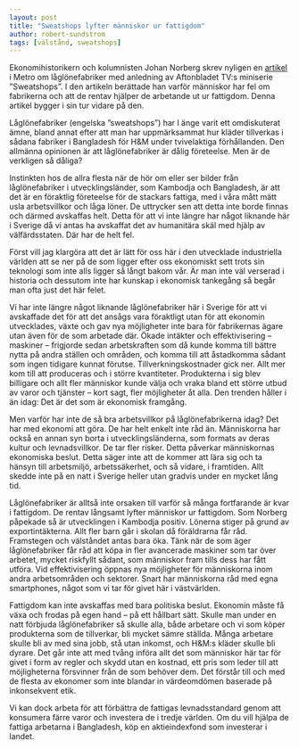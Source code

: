 ```yaml
---
layout: post
title: "Sweatshops lyfter människor ur fattigdom"
author: robert-sundstrom
tags: [välstånd, sweatshops]
---
```


Ekonomihistorikern och kolumnisten Johan Norberg skrev nyligen en [artikel](https://web.archive.org/web/20170813211906/http://www.metro.se/kolumner/fattigdom-orsakas-inte-av-textilindustrin-tvartom/EVHpdt!r35CoJy6qC6lY/) i Metro om låglönefabriker med anledning av Aftonbladet TV:s miniserie ”Sweatshops”. I den artikeln berättade han varför människor har fel om fabrikerna och att de rentav hjälper de arbetande ut ur fattigdom. Denna artikel bygger i sin tur vidare på den.


Låglönefabriker (engelska ”sweatshops”) har l
änge varit ett omdiskuterat ämne, bland annat efter att man har uppmärksammat hur kläder tillverkas i sådana fabriker i Bangladesh för H&M under tvivelaktiga förhållanden. Den allmänna opinionen är att låglönefabriker är dålig företeelse. Men är de verkligen så dåliga?

Instinkten hos de allra flesta när de hör om eller ser bilder från låglönefabriker i utvecklingsländer, som Kambodja och Bangladesh, är att det är en föraktlig företeelse för de stackars fattiga, med i våra mått mätt usla arbetsvillkor och låga löner. De uttrycker sen att detta inte borde finnas och därmed avskaffas helt. Detta för att vi inte längre har något liknande här i Sverige då vi antas ha avskaffat det av humanitära skäl med hjälp av välfärdsstaten. Där har de helt fel.

Först vill jag klargöra att det är lätt för oss här i den utvecklade industriella världen att se ner på de som ligger efter oss ekonomiskt sett trots sin teknologi som inte alls ligger så långt bakom vår. Är man inte väl verserad i historia och dessutom inte har kunskap i ekonomisk tankegång så begår man ofta just det här felet.

Vi har inte längre något liknande låglönefabriker här i Sverige för att vi avskaffade det för att det ansågs vara föraktligt utan för att ekonomin utvecklades, växte och gav nya möjligheter inte bara för fabrikernas ägare utan även för de som arbetade där. Ökade intäkter och effektivisering – maskiner – frigjorde sedan arbetskraften som då kunde komma till bättre nytta på andra ställen och områden, och komma till att åstadkomma sådant som ingen tidigare kunnat förutse. Tillverkningskostnader gick ner. Allt mer kom till att produceras och i större kvantiteter. Produkterna i sig blev billigare och allt fler människor kunde välja och vraka bland ett större utbud av varor och tjänster – kort sagt, fler möjligheter åt alla. Den trenden håller i än idag: Det är det som är ekonomisk framgång.

Men varför har inte de så bra arbetsvillkor på låglönefabrikerna idag? Det har med ekonomi att göra. De har helt enkelt inte råd än. Människorna har också en annan syn borta i utvecklingsländerna, som formats av deras kultur och levnadsvillkor. De tar fler risker. Detta påverkar människornas ekonomiska beslut. Detta säger inte att de kommer att lära sig och ta hänsyn till arbetsmiljö, arbetssäkerhet, och så vidare, i framtiden. Allt skedde inte på en natt i Sverige heller utan gradvis under en mycket lång tid.

Låglönefabriker är alltså inte orsaken till varför så många fortfarande är kvar i fattigdom. De rentav långsamt lyfter människor ur fattigdom. Som Norberg påpekade så är utvecklingen i Kambodja positiv. Lönerna stiger på grund av exportintäkterna. Allt fler barn går i skolan då föräldrarna får råd. Framstegen och välståndet antas bara öka. Tänk när de som äger låglönefabriker får råd att köpa in fler avancerade maskiner som tar över arbetet, mycket riskfyllt sådant, som människor fram tills dess har fått utföra. Vid effektivisering öppnas nya möjligheter för människorna inom andra arbetsområden och sektorer. Snart har människorna råd med egna smartphones, något som vi tar för givet här i västvärlden.

Fattigdom kan inte avskaffas med bara politiska beslut. Ekonomin måste få växa och frodas på egen hand – på ett hållbart sätt. Skulle man under en natt förbjuda låglönefabriker så skulle alla, både arbetare och vi som köper produkterna som de tillverkar, bli mycket sämre ställda. Många arbetare skulle bli av med sina jobb, stå utan inkomst, och H&M:s kläder skulle bli dyrare. Det går inte att med tvång införa allt det som människor här tar för givet i form av regler och skydd utan en kostnad, ett pris som leder till att möjligheterna försvinner från de som behöver dem. Det förstår till och med de flesta av ekonomer som inte blandar in värdeomdömen baserade på inkonsekvent etik.

Vi kan dock arbeta för att förbättra de fattigas levnadsstandard genom att konsumera färre varor och investera de i tredje världen. Om du vill hjälpa de fattiga arbetarna i Bangladesh, köp en aktieindexfond som investerar i landet.
